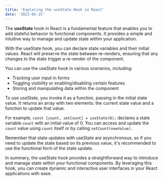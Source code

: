 ```yaml
---
title: 'Exploring the useState Hook in React'
date: '2023-05-25'
---
```


The **useState** hook in React is a fundamental feature that enables you to add stateful behavior to functional components. It provides a simple and intuitive way to manage and update state within your application.

With the useState hook, you can declare state variables and their initial values. React will preserve the state between re-renders, ensuring that any changes to the state trigger a re-render of the component.

You can use the useState hook in various scenarios, including:

- Tracking user input in forms
- Toggling visibility or enabling/disabling certain features
- Storing and manipulating data within the component

To use useState, you invoke it as a function, passing in the initial state value. It returns an array with two elements: the current state value and a function to update that value.

For example, `const [count, setCount] = useState(0);` declares a state variable `count` with an initial value of 0. You can access and update the `count` value using `count` itself or by calling `setCount(newValue)`.

Remember that state updates with useState are asynchronous, so if you need to update the state based on its previous value, it's recommended to use the functional form of the state update.

In summary, the useState hook provides a straightforward way to introduce and manage state within your functional components. By leveraging this hook, you can create dynamic and interactive user interfaces in your React applications with ease.
